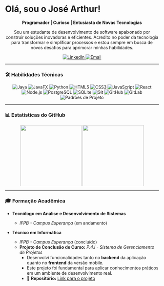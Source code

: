 # Olá, sou o José Arthur!

<p align="center">
  <strong>Programador | Curioso | Entusiasta de Novas Tecnologias</strong>
</p>

<p align="center">
  Sou um estudante de desenvolvimento de software apaixonado por construir soluções inovadoras e eficientes. Acredito no poder da tecnologia para transformar e simplificar processos e estou sempre em busca de novos desafios para aprimorar minhas habilidades.
</p>

<p align="center">
  <a href="https://www.linkedin.com/in/josé-arthur-araújo-almeida" target="_blank">
    <img src="https://img.shields.io/badge/LinkedIn-%230077B5.svg?&style=for-the-badge&logo=linkedin&logoColor=white" alt="LinkedIn">
  </a>
  <a href="mailto:josearthurdeaalmeida@gmail.com">
    <img src="https://img.shields.io/badge/Email-D14836?style=for-the-badge&logo=gmail&logoColor=white" alt="Email">
  </a>
</p>

---

### 🛠️ Habilidades Técnicas

<p align="center">
  <img src="https://img.shields.io/badge/Java-ED8B00?style=for-the-badge&logo=openjdk&logoColor=white" alt="Java"/>
  <img src="https://img.shields.io/badge/JavaFX-5272a3?style=for-the-badge&logoColor=white" alt="JavaFX"/>
  <img src="https://img.shields.io/badge/Python-3776AB?style=for-the-badge&logo=python&logoColor=white" alt="Python"/>
  <img src="https://img.shields.io/badge/HTML5-E34F26?style=for-the-badge&logo=html5&logoColor=white" alt="HTML5"/>
  <img src="https://img.shields.io/badge/CSS3-1572B6?style=for-the-badge&logo=css3&logoColor=white" alt="CSS3"/>
  <img src="https://img.shields.io/badge/JavaScript-F7DF1E?style=for-the-badge&logo=javascript&logoColor=black" alt="JavaScript"/>
  <img src="https://img.shields.io/badge/React-20232A?style=for-the-badge&logo=react&logoColor=61DAFB" alt="React"/>
  <img src="https://img.shields.io/badge/Node.js-339933?style=for-the-badge&logo=nodedotjs&logoColor=white" alt="Node.js"/>
  <img src="https://img.shields.io/badge/PostgreSQL-4169E1?style=for-the-badge&logo=postgresql&logoColor=white" alt="PostgreSQL"/>
  <img src="https://img.shields.io/badge/SQLite-003B57?style=for-the-badge&logo=sqlite&logoColor=white" alt="SQLite"/>
  <img src="https://img.shields.io/badge/Git-F05032?style=for-the-badge&logo=git&logoColor=white" alt="Git"/>
  <img src="https://img.shields.io/badge/GitHub-100000?style=for-the-badge&logo=github&logoColor=white" alt="GitHub"/>
  <img src="https://img.shields.io/badge/GitLab-330F63?style=for-the-badge&logo=gitlab&logoColor=white" alt="GitLab"/>
  <img src="https://img.shields.io/badge/Padrões_de_Projeto-100000?style=for-the-badge&logoColor=white" alt="Padrões de Projeto"/>
</p>

---

### 📊 Estatísticas do GitHub

<p align="center">
  <img height=200 align="center" src="https://github-readme-stats.vercel.app/api?username=JoseArthurAlmeida&theme=react&show_icons=true&count_private=true&hide_rank=true&bg_color=00000000&"/>
  <img height=200 align="center" src="https://github-readme-stats.vercel.app/api/top-langs/?username=JoseArthurAlmeida&theme=react&show_icons=true&layout=compact&bg_color=00000000"/>
</p>

---

### 🎓 Formação Acadêmica

-   **Tecnólogo em Análise e Desenvolvimento de Sistemas**

    -   _IFPB - Campus Esperança_ (em andamento)

-   **Técnico em Informática**
    -   _IFPB - Campus Esperança_ (concluído)
    -   **Projeto de Conclusão de Curso:** _P.4.I - Sistema de Gerenciamento de Projetos_
        -   Desenvolvi funcionalidades tanto no **backend** da aplicação quanto no **frontend** da versão mobile.
        -   Este projeto foi fundamental para aplicar conhecimentos práticos em um ambiente de desenvolvimento real.
        -   🔗 **Repositório:** [Link para o projeto](https://github.com/JoseArthurAlmeida/p4i-web)
